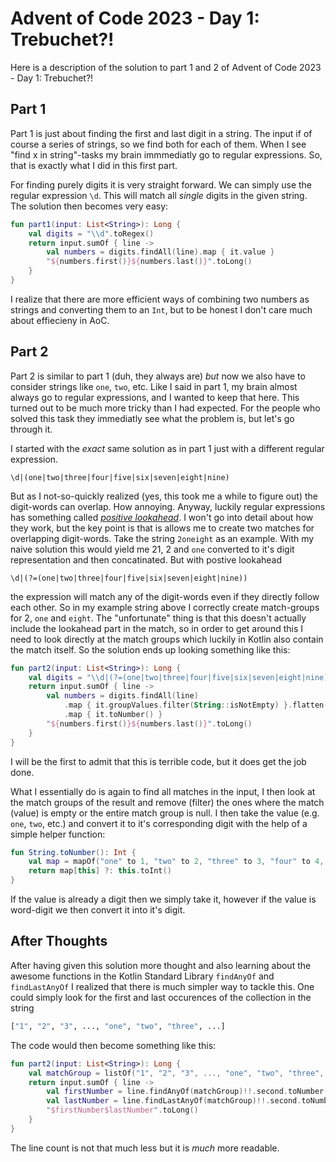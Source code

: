 # Advent of Code 2023 - Day 1: Trebuchet?!
Here is a description of the solution to part 1 and 2 of Advent of Code 2023 - Day 1: Trebuchet?!

## Part 1
Part 1 is just about finding the first and last digit in a string. The input if of course a series of strings, so we find both for each of them.
When I see "find x in string"-tasks my brain immmediatly go to regular expressions. So, that is exactly what I did in this first part.

For finding purely digits it is very straight forward. We can simply use the regular expression `\d`. This will match all _single_ digits in the given string.
The solution then becomes very easy:

```kotlin
fun part1(input: List<String>): Long {
    val digits = "\\d".toRegex()
    return input.sumOf { line ->
        val numbers = digits.findAll(line).map { it.value }
        "${numbers.first()}${numbers.last()}".toLong()
    }
}
```
I realize that there are more efficient ways of combining two numbers as strings and converting them to an `Int`, but to be honest I don't care much about effiecieny in AoC.

## Part 2
Part 2 is similar to part 1 (duh, they always are) _but_ now we also have to consider strings like `one`, `two`, etc.
Like I said in part 1, my brain almost always go to regular expressions, and I wanted to keep that here. This turned out to be much more tricky than I had expected. For the people who solved this task they immediatly see what the problem is, but let's go through it.

I started with the _exact_ same solution as in part 1 just with a different regular expression.
```
\d|(one|two|three|four|five|six|seven|eight|nine)
```
But as I not-so-quickly realized (yes, this took me a while to figure out) the digit-words can overlap. How annoying. Anyway, luckily regular expressions has something called [_positive lookahead_](https://www.regular-expressions.info/lookaround.html). I won't go into detail about how they work, but the key point is that is allows me to create two matches for overlapping digit-words.
Take the string `2oneight` as an example. With my naive solution this would yield me 21, 2 and `one` converted to it's digit representation and then concatinated.
But with postive lookahead
```
\d|(?=(one|two|three|four|five|six|seven|eight|nine))
```
the expression will match any of the digit-words even if they directly follow each other. So in my example string above I correctly create match-groups for 2, `one` and `eight`.
The "unfortunate" thing is that this doesn't actually include the lookahead part in the match, so in order to get around this I need to look directly at the match groups which luckily in Kotlin also contain the match itself.
So the solution ends up looking something like this:
```kotlin
fun part2(input: List<String>): Long {
    val digits = "\\d|(?=(one|two|three|four|five|six|seven|eight|nine))".toRegex()
    return input.sumOf { line ->
        val numbers = digits.findAll(line)
            .map { it.groupValues.filter(String::isNotEmpty) }.flatten()
            .map { it.toNumber() }
        "${numbers.first()}${numbers.last()}".toLong()
    }
}
```
I will be the first to admit that this is terrible code, but it does get the job done.

What I essentially do is again to find all matches in the input, I then look at the match groups of the result and remove (filter) the ones where the match (value) is empty or the entire match group is null.
I then take the value (e.g. `one`, `two`, etc.) and convert it to it's corresponding digit with the help of a simple helper function:
```kotlin
fun String.toNumber(): Int {
    val map = mapOf("one" to 1, "two" to 2, "three" to 3, "four" to 4, "five" to 5, "six" to 6, "seven" to 7, "eight" to 8, "nine" to 9)
    return map[this] ?: this.toInt()
}
```
If the value is already a digit then we simply take it, however if the value is word-digit we then convert it into it's digit.


## After Thoughts
After having given this solution more thought and also learning about the awesome functions in the Kotlin Standard Library `findAnyOf` and `findLastAnyOf` I realized that there is much simpler way to tackle this.
One could simply look for the first and last occurences of the collection in the string
```python
["1", "2", "3", ..., "one", "two", "three", ...]
```
The code would then become something like this:
```kotlin
fun part2(input: List<String>): Long {
    val matchGroup = listOf("1", "2", "3", ..., "one", "two", "three", ...)
    return input.sumOf { line ->
        val firstNumber = line.findAnyOf(matchGroup)!!.second.toNumber()
        val lastNumber = line.findLastAnyOf(matchGroup)!!.second.toNumber()
        "$firstNumber$lastNumber".toLong()
    }
}
```
The line count is not that much less but it is _much_ more readable.